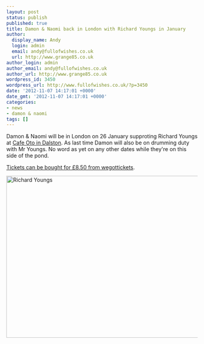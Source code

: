 ```yaml
---
layout: post
status: publish
published: true
title: Damon & Naomi back in London with Richard Youngs in January
author:
  display_name: Andy
  login: admin
  email: andy@fullofwishes.co.uk
  url: http://www.grange85.co.uk
author_login: admin
author_email: andy@fullofwishes.co.uk
author_url: http://www.grange85.co.uk
wordpress_id: 3450
wordpress_url: http://www.fullofwishes.co.uk/?p=3450
date: '2012-11-07 14:17:01 +0000'
date_gmt: '2012-11-07 14:17:01 +0000'
categories:
- news
- damon & naomi
tags: []
---
```

<p>Damon & Naomi will be in London on 26 January supproting Richard Youngs at <a href="http://www.cafeoto.co.uk/">Cafe Oto in Dalston</a>. As last time Damon will also be on drumming duty with Mr Youngs. No word as yet on any other dates while they're on this side of the pond.</p>
<p><a href="http://www.wegottickets.com/event/193478">Tickets can be bought for £8.50 from wegottickets</a>.</p>
<p><a href="http://www.flickr.com/photos/tremandy/6583613021/" title="Richard Youngs by Eleonora Birardi, on Flickr"><img class="aligncenter" src="http://farm8.staticflickr.com/7156/6583613021_07fb9259b6_z.jpg" width="640" height="427" alt="Richard Youngs"></a></p>

